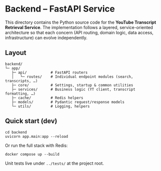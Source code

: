 # Backend – FastAPI Service

This directory contains the Python source code for the **YouTube Transcript Retrieval Service**.  The implementation follows a layered, service-oriented architecture so that each concern (API routing, domain logic, data access, infrastructure) can evolve independently.

## Layout

```
backend/
└─ app/
   ├─ api/           # FastAPI routers
   │   └─ routes/    # Individual endpoint modules (search, transcripts, …)
   ├─ core/          # Settings, startup & common utilities
   ├─ services/      # Business logic (YT client, transcript formatting, …)
   ├─ cache/         # Redis helpers
   ├─ models/        # Pydantic request/response models
   └─ utils/         # Logging, helpers
```

## Quick start (dev)

```
cd backend
uvicorn app.main:app --reload
```

Or run the full stack with Redis:

```
docker compose up --build
```

Unit tests live under `../tests/` at the project root.
